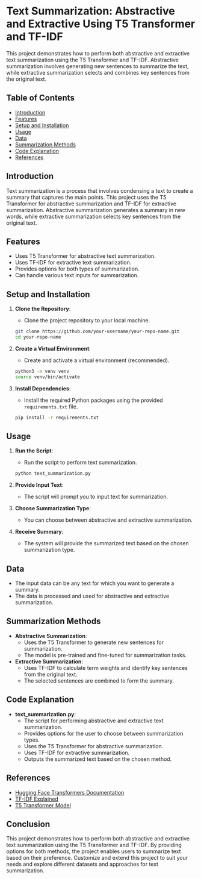# Text Summarization: Abstractive and Extractive Using T5 Transformer and TF-IDF

This project demonstrates how to perform both abstractive and extractive text summarization using the T5 Transformer and TF-IDF. Abstractive summarization involves generating new sentences to summarize the text, while extractive summarization selects and combines key sentences from the original text.

## Table of Contents
- [Introduction](#introduction)
- [Features](#features)
- [Setup and Installation](#setup-and-installation)
- [Usage](#usage)
- [Data](#data)
- [Summarization Methods](#summarization-methods)
- [Code Explanation](#code-explanation)
- [References](#references)

## Introduction

Text summarization is a process that involves condensing a text to create a summary that captures the main points. This project uses the T5 Transformer for abstractive summarization and TF-IDF for extractive summarization. Abstractive summarization generates a summary in new words, while extractive summarization selects key sentences from the original text.

## Features

- Uses T5 Transformer for abstractive text summarization.
- Uses TF-IDF for extractive text summarization.
- Provides options for both types of summarization.
- Can handle various text inputs for summarization.

## Setup and Installation

1. **Clone the Repository**:
    - Clone the project repository to your local machine.
    ```bash
    git clone https://github.com/your-username/your-repo-name.git
    cd your-repo-name
    ```

2. **Create a Virtual Environment**:
    - Create and activate a virtual environment (recommended).
    ```bash
    python3 -m venv venv
    source venv/bin/activate
    ```

3. **Install Dependencies**:
    - Install the required Python packages using the provided `requirements.txt` file.
    ```bash
    pip install -r requirements.txt
    ```

## Usage

1. **Run the Script**:
    - Run the script to perform text summarization.
    ```bash
    python text_summarization.py
    ```

2. **Provide Input Text**:
    - The script will prompt you to input text for summarization.

3. **Choose Summarization Type**:
    - You can choose between abstractive and extractive summarization.

4. **Receive Summary**:
    - The system will provide the summarized text based on the chosen summarization type.

## Data

- The input data can be any text for which you want to generate a summary.
- The data is processed and used for abstractive and extractive summarization.

## Summarization Methods

- **Abstractive Summarization**: 
    - Uses the T5 Transformer to generate new sentences for summarization.
    - The model is pre-trained and fine-tuned for summarization tasks.
- **Extractive Summarization**:
    - Uses TF-IDF to calculate term weights and identify key sentences from the original text.
    - The selected sentences are combined to form the summary.

## Code Explanation

- **text_summarization.py**:
    - The script for performing abstractive and extractive text summarization.
    - Provides options for the user to choose between summarization types.
    - Uses the T5 Transformer for abstractive summarization.
    - Uses TF-IDF for extractive summarization.
    - Outputs the summarized text based on the chosen method.

## References

- [Hugging Face Transformers Documentation](https://huggingface.co/docs/transformers/)
- [TF-IDF Explained](https://en.wikipedia.org/wiki/Tf%E2%80%93idf)
- [T5 Transformer Model](https://huggingface.co/transformers/model_doc/t5.html)

## Conclusion

This project demonstrates how to perform both abstractive and extractive text summarization using the T5 Transformer and TF-IDF. By providing options for both methods, the project enables users to summarize text based on their preference. Customize and extend this project to suit your needs and explore different datasets and approaches for text summarization.
